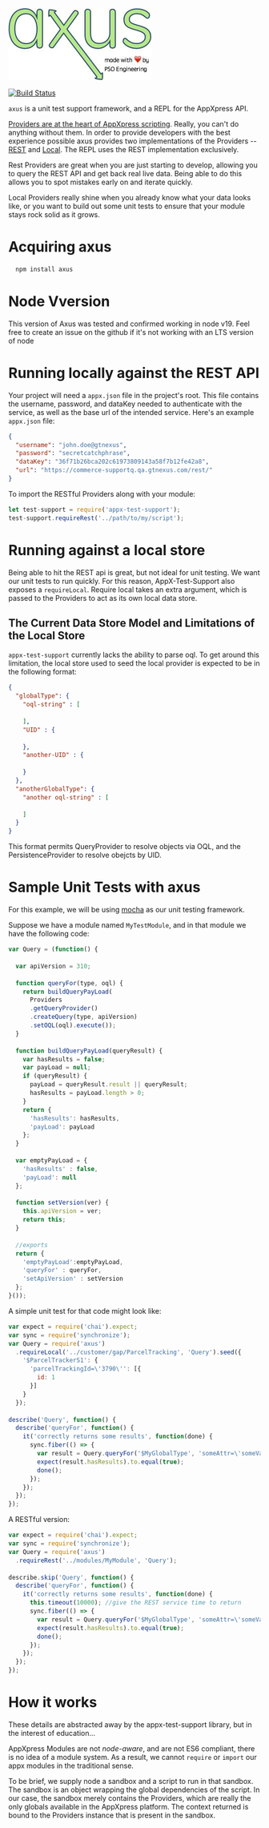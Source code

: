 ![axus](axus.jpg)

[![Build Status](https://travis-ci.org/AppXpress/axus.svg?branch=master)](https://travis-ci.org/AppXpress/axus)

`axus` is a unit test support framework, and a REPL for the AppXpress API.

[Providers are at the heart of AppXpress scripting](https://developer.gtnexus.com/platform/scripts). Really, you can't do anything without them. In order to provide developers with the best experience possible axus provides two implementations of the Providers -- [REST](#running-locally-against-the-rest-api) and [Local](#running-against-a-local-store). The REPL uses the REST implementation exclusively.

Rest Providers are great when you are just starting to develop, allowing you to query the REST API and get back real live data. Being able to do this allows you to spot mistakes early on and iterate quickly.

Local Providers really shine when you already know what your data looks like, or you want to build out some unit tests to ensure that your module stays rock solid as it grows.

# Acquiring axus

```bash
  npm install axus
```

# Node Vversion
This version of Axus was tested and confirmed working in node v19. Feel free to create an issue on the github if it's not working with an LTS version of node

# Running locally against the REST API
Your project will need a `appx.json` file in the project's root. This file contains the username, password, and dataKey needed to authenticate with the service, as well as the base url of the intended service. Here's an example `appx.json` file:

```json
{
  "username": "john.doe@gtnexus",
  "password": "secretcatchphrase",
  "dataKey": "36f71b26bca202c61973809143a58f7b12fe42a8",
  "url": "https://commerce-supportq.qa.gtnexus.com/rest/"
}
```

To import the RESTful Providers along with your module:

```js
let test-support = require('appx-test-support');
test-support.requireRest('../path/to/my/script');
```

# Running against a local store
Being able to hit the REST api is great, but not ideal for unit testing. We want our unit tests to run quickly. For this reason, AppX-Test-Support also exposes a `requireLocal`. Require local takes an extra argument, which is passed to the Providers to act as its own local data store.

## The Current Data Store Model and Limitations of the Local Store
`appx-test-support` currently lacks the ability to parse oql. To get around this limitation, the local store used to seed the local provider is expected to be in the following format:

```json
{
  "globalType": {
    "oql-string" : [

    ],
    "UID" : {

    },
    "another-UID" : {

    }
  },
  "anotherGlobalType": {
    "another oql-string" : [

    ]
  }
}
```

This format permits QueryProvider to resolve objects via OQL, and the PersistenceProvider to resolve obejcts by UID.

# Sample Unit Tests with axus
For this example, we will be using [mocha](https://mochajs.org/) as our unit testing framework.

Suppose we have a module named `MyTestModule`, and in that module we have the following code:

```js
var Query = (function() {

  var apiVersion = 310;

  function queryFor(type, oql) {
    return buildQueryPayLoad(
      Providers
      .getQueryProvider()
      .createQuery(type, apiVersion)
      .setOQL(oql).execute());
  }

  function buildQueryPayLoad(queryResult) {
    var hasResults = false;
    var payLoad = null;
    if (queryResult) {
      payLoad = queryResult.result || queryResult;
      hasResults = payLoad.length > 0;
    }
    return {
      'hasResults': hasResults,
      'payLoad': payLoad
    };
  }

  var emptyPayLoad = {
    'hasResults' : false,
    'payLoad': null
  };

  function setVersion(ver) {
    this.apiVersion = ver;
    return this;
  }

  //exports
  return {
    'emptyPayLoad':emptyPayLoad,
    'queryFor' : queryFor,
    'setApiVersion' : setVersion
  };
}());
```

A simple unit test for that code might look like:

```js
var expect = require('chai').expect;
var sync = require('synchronize');
var Query = require('axus')
  .requireLocal('../customer/gap/ParcelTracking', 'Query').seed({
    '$ParcelTrackerS1': {
      'parcelTrackingId=\'3790\'': [{
        id: 1
      }]
    }
  });

describe('Query', function() {
  describe('queryFor', function() {
    it('correctly returns some results', function(done) {
      sync.fiber(() => {
        var result = Query.queryFor('$MyGlobalType', 'someAttr=\'someVal\'');
        expect(result.hasResults).to.equal(true);
        done();
      });
    });
  });
});
```

A RESTful version:

```js
var expect = require('chai').expect;
var sync = require('synchronize');
var Query = require('axus')
  .requireRest('../modules/MyModule', 'Query');

describe.skip('Query', function() {
  describe('queryFor', function() {
    it('correctly returns some results', function(done) {
      this.timeout(10000); //give the REST service time to return
      sync.fiber(() => {
        var result = Query.queryFor('$MyGlobalType', 'someAttr=\'someVal\'');
        expect(result.hasResults).to.equal(true);
        done();
      });
    });
  });
});
```

# How it works
These details are abstracted away by the appx-test-support library, but in the interest of education...

AppXpress Modules are not _node-aware_, and are not ES6 compliant, there is no idea of a module system. As a result, we cannot `require` or `import` our appx modules in the traditional sense.

To be brief, we supply node a sandbox and a script to run in that sandbox. The sandbox is an object wrapping the global dependencies of the script. In our case, the sandbox merely contains the Providers, which are really the only globals available in the AppXpress platform. The context returned is bound to the  Providers instance that is present in the sandbox.
